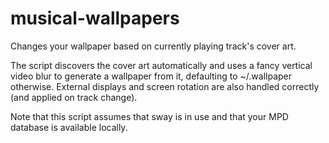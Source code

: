 # musical-wallpapers

Changes your wallpaper based on currently playing track's cover art.

The script discovers the cover art automatically and uses a fancy
vertical video blur to generate a wallpaper from it, defaulting to
~/.wallpaper otherwise. External displays and screen rotation are also
handled correctly (and applied on track change).

Note that this script assumes that sway is in use and that your MPD
database is available locally.

